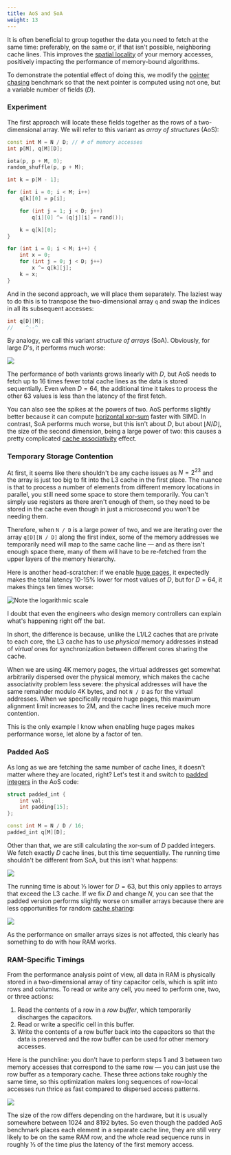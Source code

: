 ```yaml
---
title: AoS and SoA
weight: 13
---
```


It is often beneficial to group together the data you need to fetch at the same time: preferably, on the same or, if that isn't possible, neighboring cache lines. This improves the [spatial locality](/hpc/external-memory/locality) of your memory accesses, positively impacting the performance of memory-bound algorithms.

To demonstrate the potential effect of doing this, we modify the [pointer chasing](../latency) benchmark so that the next pointer is computed using not one, but a variable number of fields ($D$).

### Experiment

The first approach will locate these fields together as the rows of a two-dimensional array. We will refer to this variant as *array of structures* (AoS):

```c++
const int M = N / D; // # of memory accesses
int p[M], q[M][D];

iota(p, p + M, 0);
random_shuffle(p, p + M);

int k = p[M - 1];

for (int i = 0; i < M; i++)
    q[k][0] = p[i];

    for (int j = 1; j < D; j++)
        q[i][0] ^= (q[j][i] = rand());

    k = q[k][0];
}

for (int i = 0; i < M; i++) {
    int x = 0;
    for (int j = 0; j < D; j++)
        x ^= q[k][j];
    k = x;
}
```

And in the second approach, we will place them separately. The laziest way to do this is to transpose the two-dimensional array `q` and swap the indices in all its subsequent accesses:

```c++
int q[D][M];
//    ^--^
```

By analogy, we call this variant *structure of arrays* (SoA). Obviously, for large $D$'s, it performs much worse:

![](../img/aos-soa.svg)

The performance of both variants grows linearly with $D$, but AoS needs to fetch up to 16 times fewer total cache lines as the data is stored sequentially. Even when $D=64$, the additional time it takes to process the other 63 values is less than the latency of the first fetch.

You can also see the spikes at the powers of two. AoS performs slightly better because it can compute [horizontal xor-sum](/hpc/simd/reduction) faster with SIMD. In contrast, SoA performs much worse, but this isn't about $D$, but about $\lfloor N / D \rfloor$, the size of the second dimension, being a large power of two: this causes a pretty complicated [cache associativity](../associativity) effect.

### Temporary Storage Contention

At first, it seems like there shouldn't be any cache issues as $N=2^{23}$ and the array is just too big to fit into the L3 cache in the first place. The nuance is that to process a number of elements from different memory locations in parallel, you still need some space to store them temporarily. You can't simply use registers as there aren't enough of them, so they need to be stored in the cache even though in just a microsecond you won't be needing them.

Therefore, when `N / D` is a large power of two, and we are iterating over the array `q[D][N / D]` along the first index, some of the memory addresses we temporarily need will map to the same cache line — and as there isn't enough space there, many of them will have to be re-fetched from the upper layers of the memory hierarchy.

Here is another head-scratcher: if we enable [huge pages](../paging), it expectedly makes the total latency 10-15% lower for most values of $D$, but for $D=64$, it makes things ten times worse:

![Note the logarithmic scale](../img/soa-hugepages.svg)

I doubt that even the engineers who design memory controllers can explain what's happening right off the bat.

In short, the difference is because, unlike the L1/L2 caches that are private to each core, the L3 cache has to use *physical* memory addresses instead of *virtual* ones for synchronization between different cores sharing the cache.

When we are using 4K memory pages, the virtual addresses get somewhat arbitrarily dispersed over the physical memory, which makes the cache associativity problem less severe: the physical addresses will have the same remainder modulo 4K bytes, and not `N / D` as for the virtual addresses. When we specifically require huge pages, this maximum alignment limit increases to 2M, and the cache lines receive much more contention.

This is the only example I know when enabling huge pages makes performance worse, let alone by a factor of ten.

### Padded AoS

As long as we are fetching the same number of cache lines, it doesn't matter where they are located, right? Let's test it and switch to [padded integers](../cache-lines) in the AoS code:

```c++
struct padded_int {
    int val;
    int padding[15];
};

const int M = N / D / 16;
padded_int q[M][D];
```

Other than that, we are still calculating the xor-sum of $D$ padded integers. We fetch exactly $D$ cache lines, but this time sequentially. The running time shouldn't be different from SoA, but this isn't what happens:

![](../img/aos-soa-padded.svg)

The running time is about ⅓ lower for $D=63$, but this only applies to arrays that exceed the L3 cache. If we fix $D$ and change $N$, you can see that the padded version performs slightly worse on smaller arrays because there are less opportunities for random [cache sharing](../cache-lines):

![](../img/aos-soa-padded-n.svg)

As the performance on smaller arrays sizes is not affected, this clearly has something to do with how RAM works.

### RAM-Specific Timings

From the performance analysis point of view, all data in RAM is physically stored in a two-dimensional array of tiny capacitor cells, which is split into rows and columns. To read or write any cell, you need to perform one, two, or three actions:

1. Read the contents of a row in a *row buffer*, which temporarily discharges the capacitors. 
2. Read or write a specific cell in this buffer.
3. Write the contents of a row buffer back into the capacitors so that the data is preserved and the row buffer can be used for other memory accesses.

Here is the punchline: you don't have to perform steps 1 and 3 between two memory accesses that correspond to the same row — you can just use the row buffer as a temporary cache. These three actions take roughly the same time, so this optimization makes long sequences of row-local accesses run thrice as fast compared to dispersed access patterns.

![](../img/ram.png)

The size of the row differs depending on the hardware, but it is usually somewhere between 1024 and 8192 bytes. So even though the padded AoS benchmark places each element in a separate cache line, they are still very likely to be on the same RAM row, and the whole read sequence runs in roughly ⅓ of the time plus the latency of the first memory access.
